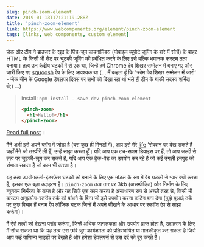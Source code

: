 ```yaml
---
slug: pinch-zoom-element
date: 2019-01-13T17:21:19.288Z
title: 'pinch-zoom-element'
link: https://www.webcomponents.org/element/pinch-zoom-element
tags: [links, web components, custom element]
---
```

जेक और टीम ने ब्राउजर के खुद के पिंच-जूम डायनामिक्स (मोबाइल व्यूपोर्ट जूमिंग के बारे में सोचें) के बाहर HTML के किसी भी सेट पर चुटकी जूमिंग को प्रबंधित करने के लिए इसे बल्कि भयानक कस्टम तत्व बनाया। तत्व उन केंद्रीय घटकों में से एक था, जिन्हें हमें Chrome देव शिखर सम्मेलन में बनाए गए और जारी किए गए [squoosh](https://squoosh.app/) ऐप के लिए आवश्यक था (... मैं कहता हूं कि &#39;क्रोम देव शिखर सम्मेलन में जारी&#39; - जेक चीन के Google डेवलपर दिवस पर सभी को दिखा रहा था भले ही टीम के बाकी सदस्य शर्मिंदा थे;) ...)

> install: `npm install --save-dev pinch-zoom-element`
> 
> ```HTML
> <pinch-zoom>
>   <h1>Hello!</h1>
> </pinch-zoom>
> ```

[Read full post](https://www.webcomponents.org/element/pinch-zoom-element) ।

मैंने अभी इसे अपने ब्लॉग में जोड़ा है (बस कुछ ही मिनटों में), आप इसे मेरे [life](https://paul.kinlan.me/life/img_20170711_063830/) ’सेक्शन पर देख सकते हैं जहाँ मैंने जो तस्वीरें ली हैं, उन्हें साझा करता हूँ। यदि आप एक टच-सक्षम डिवाइस पर हैं, तो आप जल्दी से तत्व पर चुटकी-ज़ूम कर सकते हैं, यदि आप एक ट्रैक-पैड का उपयोग कर रहे हैं जो कई उंगली इनपुट को संभाल सकता है जो काम भी करता है।

यह तत्व उपयोगकर्ता-इंटरफ़ेस घटकों को बनाने के लिए एक मॉडल के रूप में वेब घटकों से प्यार क्यों करता है, इसका एक बड़ा उदाहरण है। `pinch-zoom` तत्व तार पर 3kb (असम्पीडित) और निर्माण के लिए न्यूनतम निर्भरता के तहत है और यह सिर्फ एक काम करता है असाधारण रूप से अच्छी तरह से, किसी भी कस्टम अनुप्रयोग-स्तरीय तर्क को बांधने के बिना जो इसे उपयोग करना कठिन बना देगा (मुझे यूआई तर्क पर कुछ विचार हैं बनाम ऐप लॉजिक घटक जिन्हें मैं अपने सीखने के आधार पर स्क्वॉश ऐप से साझा करूंगा)।

मैं ऐसे तत्वों को देखना पसंद करूंगा, जिन्हें अधिक जागरूकता और उपयोग प्राप्त होता है, उदाहरण के लिए मैं सोच सकता था कि यह तत्व उस छवि ज़ूम कार्यक्षमता को प्रतिस्थापित या मानकीकृत कर सकता है जिसे आप कई वाणिज्य साइटों पर देखते हैं और हमेशा डेवलपर्स से उस दर्द को दूर करते हैं।
